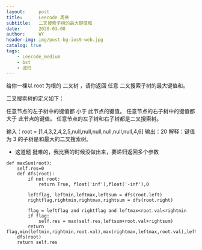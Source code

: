 ```yaml
---
layout:     post
title:      Leecode 周赛
subtitle:   二叉搜索子树的最大键值和
date:       2020-03-08
author:     WY
header-img: img/post-bg-ios9-web.jpg
catalog: true
tags:
    - Leecode_medium
    - bst
    - 递归
---
```


给你一棵以 root 为根的 二叉树 ，请你返回 任意 二叉搜索子树的最大键值和。

二叉搜索树的定义如下：

任意节点的左子树中的键值都 小于 此节点的键值。
任意节点的右子树中的键值都 大于 此节点的键值。
任意节点的左子树和右子树都是二叉搜索树。

输入：root = [1,4,3,2,4,2,5,null,null,null,null,null,null,4,6]
输出：20
解释：键值为 3 的子树是和最大的二叉搜索树。

- 这道题 挺难的，我比赛的时候没做出来，要递归返回多个参数

```
def maxSum(root):
    self.res=0
    def dfs(root):
        if not root:
            return True, float('inf'),float('-inf'),0

        leftflag, leftmin,leftmax,leftsum = dfs(root.left)
        rightflag,rightmin,rightmax,rightsum = dfs(root.right)

        flag = leftflag and rightflag and leftmax<root.val<rightmin
        if flag:
            self.res = max(self.res,leftsum+root.val+rightsum)
        return flag,min(leftmin,rightmin,root.val),max(rightmax,leftmax,root.val),leftsum+rightsum+root.val
    dfs(root)
    return self.res
```